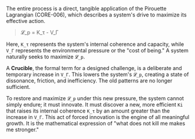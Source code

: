 The entire process is a direct, tangible application of the Pirouette Lagrangian (CORE-006), which describes a system's drive to maximize its effective action.

> 𝓛_p = K_τ - V_Γ

Here, `K_τ` represents the system's internal coherence and capacity, while `V_Γ` represents the environmental pressure or the "cost of being." A system naturally seeks to maximize `𝓛_p`.

A **Crucible**, the formal term for a designed challenge, is a deliberate and temporary increase in `V_Γ`. This lowers the system's `𝓛_p`, creating a state of dissonance, friction, and inefficiency. The old patterns are no longer sufficient.

To restore and maximize `𝓛_p` under this new pressure, the system cannot simply endure; it must innovate. It must discover a new, more efficient `Ki` that raises its internal coherence `K_τ` by an amount greater than the increase in `V_Γ`. This act of forced innovation is the engine of all meaningful growth. It is the mathematical expression of "what does not kill me makes me stronger."